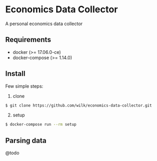 # Economics Data Collector
A personal economics data collector

## Requirements

 - docker (>= 17.06.0-ce)
 - docker-compose (>= 1.14.0)

## Install
Few simple steps:

1. clone
```bash
$ git clone https://github.com/wilk/economics-data-collector.git
```

2. setup
```bash
$ docker-compose run --rm setup
```

## Parsing data
@todo